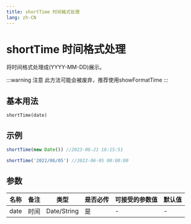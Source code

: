 ```yaml
---
title: shortTime 时间格式处理
lang: zh-CN
---
```

# shortTime 时间格式处理

将时间格式处理成(YYYY-MM-DD)展示。

:::warning 注意
此方法可能会被废弃，推荐使用showFormatTime
:::

## 基本用法
`
shortTime(date)
`

## 示例
```Javascript
shortTime(new Date()) //2023-06-21 16:15:51

shortTime('2022/06/05') //2022-06-05 00:00:00


```
## 参数


| 名称  | 备注 | 类型 | 是否必传| 可接受的参数值 | 默认值 |
|  ---  | ----| ---- | -------|------------- | ------- |
| date | 时间|Date/String| 是  |-  | -|